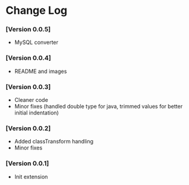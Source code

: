 # Change Log

### [Version 0.0.5]

- MySQL converter

### [Version 0.0.4]

- README and images

### [Version 0.0.3]

- Cleaner code
- Minor fixes (handled double type for java, trimmed values for better initial indentation)

### [Version 0.0.2]

- Added classTransform handling
- Minor fixes

### [Version 0.0.1]

- Init extension

